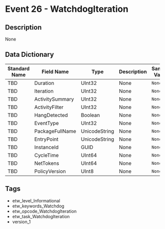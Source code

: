 # Event 26 - WatchdogIteration

## Description
None

## Data Dictionary
|Standard Name|Field Name|Type|Description|Sample Value|
|---|---|---|---|---|
|TBD|Duration|UInt32|None|`None`|
|TBD|Iteration|UInt32|None|`None`|
|TBD|ActivitySummary|UInt32|None|`None`|
|TBD|ActivityFilter|UInt32|None|`None`|
|TBD|HangDetected|Boolean|None|`None`|
|TBD|EventType|UInt32|None|`None`|
|TBD|PackageFullName|UnicodeString|None|`None`|
|TBD|EntryPoint|UnicodeString|None|`None`|
|TBD|InstanceId|GUID|None|`None`|
|TBD|CycleTime|UInt64|None|`None`|
|TBD|NetTokens|UInt64|None|`None`|
|TBD|PolicyVersion|UInt8|None|`None`|

## Tags
* etw_level_Informational
* etw_keywords_Watchdog
* etw_opcode_WatchdogIteration
* etw_task_WatchdogIteration
* version_1